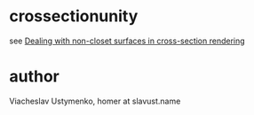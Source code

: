 # crossectionunity

see [Dealing with non-closet surfaces in cross-section rendering](https://www.slavust.name/2020/03/dealing-with-not-closed-surfaces-in.html)

# author
Viacheslav Ustymenko, homer at slavust.name
